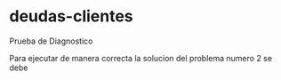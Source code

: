 # deudas-clientes
Prueba de Diagnostico

Para ejecutar de manera correcta la solucion del problema numero 2 se debe 
